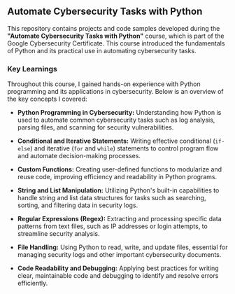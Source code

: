 ## Automate Cybersecurity Tasks with Python

This repository contains projects and code samples developed during the **"Automate Cybersecurity Tasks with Python"** course, which is part of the Google Cybersecurity Certificate. This course introduced the fundamentals of Python and its practical use in automating cybersecurity tasks.

### Key Learnings

Throughout this course, I gained hands-on experience with Python programming and its applications in cybersecurity. Below is an overview of the key concepts I covered:

- **Python Programming in Cybersecurity:** Understanding how Python is used to automate common cybersecurity tasks such as log analysis, parsing files, and scanning for security vulnerabilities.
  
- **Conditional and Iterative Statements:** Writing effective conditional (`if-else`) and iterative (`for` and `while`) statements to control program flow and automate decision-making processes.

- **Custom Functions:** Creating user-defined functions to modularize and reuse code, improving efficiency and readability in Python programs.

- **String and List Manipulation:** Utilizing Python's built-in capabilities to handle string and list data structures for tasks such as searching, sorting, and filtering data in security logs.

- **Regular Expressions (Regex):** Extracting and processing specific data patterns from text files, such as IP addresses or login attempts, to streamline security analysis.

- **File Handling:** Using Python to read, write, and update files, essential for managing security logs and other important cybersecurity documents.

- **Code Readability and Debugging:** Applying best practices for writing clear, maintainable code and debugging to identify and resolve errors efficiently.
